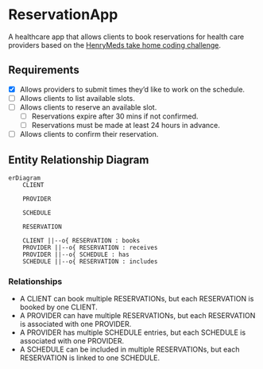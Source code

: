 # ReservationApp
A healthcare app that allows clients to book reservations for health care providers based on the [HenryMeds take home coding challenge](https://henrymeds.notion.site/Reservation-Frontend-164fbd0f25034d05bf94da24d91af94c).

## Requirements
- [x] Allows providers to submit times they’d like to work on the schedule.
- [ ] Allows clients to list available slots.
- [ ] Allows clients to reserve an available slot.
    - [ ] Reservations expire after 30 mins if not confirmed.
    - [ ] Reservations must be made at least 24 hours in advance.
- [ ] Allows clients to confirm their reservation.

## Entity Relationship Diagram
```mermaid
erDiagram
    CLIENT

    PROVIDER

    SCHEDULE

    RESERVATION

    CLIENT ||--o{ RESERVATION : books
    PROVIDER ||--o{ RESERVATION : receives
    PROVIDER ||--o{ SCHEDULE : has
    SCHEDULE ||--o{ RESERVATION : includes
```
### Relationships
* A CLIENT can book multiple RESERVATIONs, but each RESERVATION is booked by one CLIENT.
* A PROVIDER can have multiple RESERVATIONs, but each RESERVATION is associated with one PROVIDER.
* A PROVIDER has multiple SCHEDULE entries, but each SCHEDULE is associated with one PROVIDER.
* A SCHEDULE can be included in multiple RESERVATIONs, but each RESERVATION is linked to one SCHEDULE.
